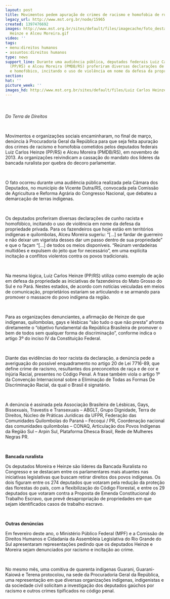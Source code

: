 ```yaml
---
layout: post
title: Movimentos pedem apuração de crimes de racismo e homofobia de ruralistas
legacy_url: http://www.mst.org.br/node/15965
created: 1397476692
images: http://www.mst.org.br/sites/default/files/imagecache/foto_destaque/Luiz Carlos
  Heinze e Alceu Moreira.gif
video: ''
tags:
- menu:direitos humanos
- assuntos:direitos humanos
type: news
support_line: Durante uma audiência pública, deputados federais Luiz Carlos Heinze
  (PP/RS) e Alceu Moreira (PMDB/RS) proferiram diversas declarações de cunho racista
  e homofóbico, incitando o uso de violência em nome da defesa da propriedade privada.
section: 
hat: ''
picture_week: ''
images_hd: http://www.mst.org.br/sites/default/files/Luiz Carlos Heinze e Alceu Moreira.gif
---
```

<p><em><img style="margin: 10px;" src="http://www.mst.org.br/sites/default/files/Luiz%20Carlos%20Heinze%20e%20Alceu%20Moreira.gif" alt=""><br><br>Do Terra de Direitos</em></p><div><em><br></em></div><p>Movimentos e organizações sociais encaminharam, no final de março, denúncia à Procuradoria Geral da República para que seja feita apuração dos crimes de racismo e homofobia cometidos pelos deputados federais Luiz Carlos Heinze (PP/RS) e Alceu Moreira (PMDB/RS), em novembro de 2013. As organizações reivindicam a cassação do mandato dos líderes da bancada ruralista por quebra do decoro parlamentar.</p><p>&nbsp;</p><p>O fato ocorreu durante uma audiência pública realizada pela Câmara dos Deputados, no município de Vicente Dutra/RS, convocada pela Comissão de Agricultura e Reforma Agrária do Congresso Nacional, que debateu a demarcação de terras indígenas.</p><p>&nbsp;</p><p>Os deputados proferiram diversas declarações de cunho racista e homofóbico, incitando o uso de violência em nome da defesa da propriedade privada. Para os fazendeiros que hoje estão em territórios indígenas e quilombolas, Alceu Moreira sugeriu: “[...] se fardar de guerreiro e não deixar um vigarista desses dar um passo dentro de sua propriedade” e que o façam “[...] de todos os meios disponíveis. “Reúnam verdadeiras multidões e expulsem do jeito que for necessário”, em uma explícita incitação a conflitos violentos contra os povos tradicionais.</p><p>&nbsp;</p><p>Na mesma lógica, Luiz Carlos Heinze (PP/RS) utiliza como exemplo de ação em defesa da propriedade as iniciativas de fazendeiros do Mato Grosso do Sul e no Pará. Nestes estados, de acordo com notícias veiculadas em meios de comunicação, proprietários estariam se articulando e se armando para promover o massacre do povo indígena da região.</p><p>&nbsp;</p><p>Para as organizações denunciantes, a afirmação de Heinze de que indígenas, quilombolas, gays e lésbicas “são tudo o que não presta” afronta diretamente o “objetivo fundamental da República Brasileira de promover o bem de todos sem qualquer forma de discriminação”, conforme indica o artigo 3º do inciso IV da Constituição Federal.</p><p>&nbsp;</p><p>Diante das evidências do teor racista da declaração, a denúncia pede a averiguação do possível enquadramento no artigo 20 de Lei 7716-89, que define crime de racismo, resultantes dos preconceitos de raça e de cor e Injúria Racial, presentes no Código Penal. A frase também viola o artigo 1º da Convenção Internacional sobre a Eliminação de Todas as Formas De Discriminação Racial, da qual o Brasil é signatário.</p><p>&nbsp;</p><p>A denúncia é assinada pela Associação Brasileira de Lésbicas, Gays, Bissexuais, Travestis e Transexuais – ABGLT, Grupo Dignidade, Terra de Direitos, Núcleo de Práticas Jurídicas da UFPR, Federação das Comunidades Quilombolas do Paraná – Fecoqui / PR, Coordenação nacional das comunidades quilombolas – CONAQ, Articulação dos Povos Indígenas da Região Sul – Arpin Sul, Plataforma Dhesca Brasil, Rede de Mulheres Negras PR.</p><p>&nbsp;</p><p><strong>Bancada ruralista</strong></p><p>Os deputados Moreira e Heinze são líderes da Bancada Ruralista no Congresso e se destacam entre os parlamentares mais atuantes nas iniciativas legislativas que buscam retirar direitos dos povos indígenas. Os dois figuram entre os 274 deputados que votaram pela redução da proteção das florestas do país, com a flexibilização do Código Florestal, e entre os 29 deputados que votaram contra a Proposta de Emenda Constitucional do Trabalho Escravo, que prevê desapropriação de propriedades em que sejam identificados casos de trabalho escravo.</p><p>&nbsp;</p><p><strong>Outras denúncias</strong></p><p>Em fevereiro deste ano, o Ministério Público Federal (MPF) e a Comissão de Direitos Humanos e Cidadania da Assembleia Legislativa do Rio Grande do Sul apresentaram representações pedindo que os deputados Heinze e Moreira sejam denunciados por racismo e incitação ao crime.</p><p>&nbsp;</p><p>No mesmo mês, uma comitiva de quarenta indígenas Guarani, Guarani-Kaiowá e Terena protocolou, na sede da Procuradoria Geral da República, uma representação em que diversas organizações indígenas, indigenistas e da sociedade civil solicitam a investigação dos deputados gaúchos por racismo e outros crimes tipificados no código penal.</p><p>&nbsp;</p>
